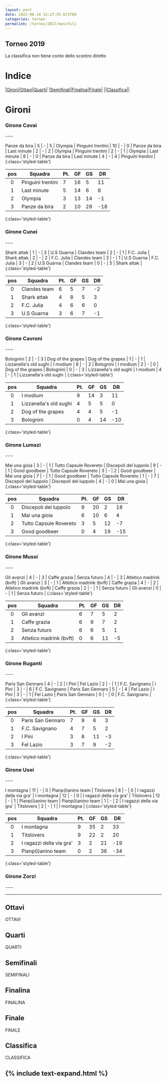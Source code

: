 ```yaml
---
layout: post
date: 2022-06-14 15:27:55.673700
categories: torneo
permalink: /tornei/2017/maschili
---
```

<link rel="stylesheet" href="../../assets/style.css">

## Torneo 2019 ##
La classifica non tiene conto dello scontro diretto

# Indice #

|<a href="#gironi">Gironi</a>|<a href="#ottavi">Ottavi</a>|<a href="#quarti">Quarti</a>|
|<a href="#semifinali">Semifinali</a>|<a href="#finalina">Finalina</a>|<a href="#finale">Finale</a>|
||<a href="#classifica">Classifica</a>||

# Gironi #

<h3>Girone Cavai</h3>
----



Panze da bira | 5 | - | 5 | Olympia |
Pinguini trentini | 10 | - | 0 | Panze da bira |
Last minute | 2 | - | 2 | Olympia |
Pinguini trentini | 2 | - | 1 | Olympia |
Last minute | 8 | - | 0 | Panze da bira |
Last minute | 4 | - | 4 | Pinguini trentini |
{:class='styled-table'}

|**pos**|**Squadra**|**Pt.**|**GF**|**GS**|**DR**|
|:-----:|-----------|-------|------|------|------|
0| Pinguini trentini | 7 | 16 | 5 | 11 |
1| Last minute | 5 | 14 | 6 | 8 |
2| Olympia | 3 | 13 | 14 | -1 |
3| Panze da bira | 2 | 10 | 28 | -18 |
{:class='styled-table'}

<h3>Girone Cunei</h3>
----



Shark attak | 1 | - | 3 | U.S Guarna |
Clandes team | 2 | - | 1 | F.C. Julia |
Shark attak | 2 | - | 2 | F.C. Julia |
Clandes team | 3 | - | 1 | U.S Guarna |
F.C. Julia | 3 | - | 2 | U.S Guarna |
Clandes team | 0 | - | 5 | Shark attak |
{:class='styled-table'}

|**pos**|**Squadra**|**Pt.**|**GF**|**GS**|**DR**|
|:-----:|-----------|-------|------|------|------|
0| Clandes team | 6 | 5 | 7 | -2 |
1| Shark attak | 4 | 8 | 5 | 3 |
2| F.C. Julia | 4 | 6 | 6 | 0 |
3| U.S Guarna | 3 | 6 | 7 | -1 |
{:class='styled-table'}

<h3>Girone Cavroni</h3>
----



Bolognini | 2 | - | 3 | Dog of the grapes |
Dog of the grapes | 1 | - | 1 | Lizzanella's old sughi |
I modium | 8 | - | 2 | Bolognini |
I modium | 2 | - | 0 | Dog of the grapes |
Bolognini | 0 | - | 3 | Lizzanella's old sughi |
I modium | 4 | - | 1 | Lizzanella's old sughi |
{:class='styled-table'}

|**pos**|**Squadra**|**Pt.**|**GF**|**GS**|**DR**|
|:-----:|-----------|-------|------|------|------|
0| I modium | 9 | 14 | 3 | 11 |
1| Lizzanella's old sughi | 4 | 5 | 5 | 0 |
2| Dog of the grapes | 4 | 4 | 5 | -1 |
3| Bolognini | 0 | 4 | 14 | -10 |
{:class='styled-table'}

<h3>Girone Lumazi</h3>
----



Mai una gioia | 3 | - | 1 | Tutto Capsule Rovereto |
Discepoli del luppolo | 9 | - | 1 | Good goodbeer |
Tutto Capsule Rovereto | 3 | - | 2 | Good goodbeer |
Mai una gioia | 7 | - | 1 | Good goodbeer |
Tutto Capsule Rovereto | 1 | - | 7 | Discepoli del luppolo |
Discepoli del luppolo | 4 | - | 0 | Mai una gioia |
{:class='styled-table'}

|**pos**|**Squadra**|**Pt.**|**GF**|**GS**|**DR**|
|:-----:|-----------|-------|------|------|------|
0| Discepoli del luppolo | 9 | 20 | 2 | 18 |
1| Mai una gioia | 6 | 10 | 6 | 4 |
2| Tutto Capsule Rovereto | 3 | 5 | 12 | -7 |
3| Good goodbeer | 0 | 4 | 19 | -15 |
{:class='styled-table'}

<h3>Girone Mussi</h3>
----



Gli avanzi | 4 | - | 3 | Caffe grazia |
Senza futuro | 4 | - | 3 | Atletico madrink (bvft) |
Gli avanzi | 3 | - | 1 | Atletico madrink (bvft) |
Caffe grazia | 4 | - | 2 | Atletico madrink (bvft) |
Caffe grazia | 2 | - | 1 | Senza futuro |
Gli avanzi | 0 | - | 1 | Senza futuro |
{:class='styled-table'}

|**pos**|**Squadra**|**Pt.**|**GF**|**GS**|**DR**|
|:-----:|-----------|-------|------|------|------|
0| Gli avanzi | 6 | 7 | 5 | 2 |
1| Caffe grazia | 6 | 9 | 7 | 2 |
2| Senza futuro | 6 | 6 | 5 | 1 |
3| Atletico madrink (bvft) | 0 | 6 | 11 | -5 |
{:class='styled-table'}

<h3>Girone Ruganti</h3>
----



Paris San Gennaro | 4 | - | 2 | I Pini |
Fel Lazio | 2 | - | 1 | F.C. Savignano |
I Pini | 3 | - | 6 | F.C. Savignano |
Paris San Gennaro | 5 | - | 4 | Fel Lazio |
I Pini | 3 | - | 1 | Fel Lazio |
Paris San Gennaro | 0 | - | 0 | F.C. Savignano |
{:class='styled-table'}

|**pos**|**Squadra**|**Pt.**|**GF**|**GS**|**DR**|
|:-----:|-----------|-------|------|------|------|
0| Paris San Gennaro | 7 | 9 | 6 | 3 |
1| F.C. Savignano | 4 | 7 | 5 | 2 |
2| I Pini | 3 | 8 | 11 | -3 |
3| Fel Lazio | 3 | 7 | 9 | -2 |
{:class='styled-table'}

<h3>Girone Usei</h3>
----



I montagna | 11 | - | 0 | Pianp(i)anino team |
Titslovers | 8 | - | 0 | I ragazzi della via gra' |
I montagna | 12 | - | 0 | I ragazzi della via gra' |
Titslovers | 12 | - | 1 | Pianp(i)anino team |
Pianp(i)anino team | 1 | - | 2 | I ragazzi della via gra' |
Titslovers | 2 | - | 1 | I montagna |
{:class='styled-table'}

|**pos**|**Squadra**|**Pt.**|**GF**|**GS**|**DR**|
|:-----:|-----------|-------|------|------|------|
0| I montagna | 9 | 35 | 2 | 33 |
1| Titslovers | 9 | 22 | 2 | 20 |
2| I ragazzi della via gra' | 3 | 2 | 21 | -19 |
3| Pianp(i)anino team | 0 | 2 | 36 | -34 |
{:class='styled-table'}

<h3>Girone Zorzi</h3>
----








----
## Ottavi ##

OTTAVI

## Quarti ##

QUARTI

## Semifinali ##

SEMIFINALI

## Finalina ##

FINALINA

## Finale ##

FINALE

## Classifica ##

CLASSIFICA

{% include text-expand.html %}
---
